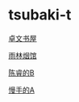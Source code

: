 # tsubaki-t


[卓文书屋](https://ebook.huzerui.com/)

[雨林烟馆](https://music.hexo.icu)

[陈睿的B](https://www.bilibili.com)

[慢手的A](https://www.acfun.com)
